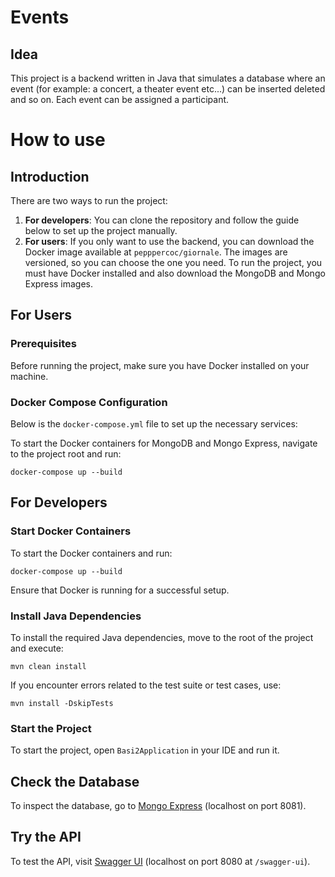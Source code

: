 # Events

## Idea

This project is a backend written in Java that simulates a database where an event (for example: a concert, a theater event etc...) can be inserted deleted and so on. Each event can be assigned a participant.

# How to use

## Introduction
There are two ways to run the project:

1. **For developers**: You can clone the repository and follow the guide below to set up the project manually.
2. **For users**: If you only want to use the backend, you can download the Docker image available at `pepppercoc/giornale`. The images are versioned, so you can choose the one you need. To run the project, you must have Docker installed and also download the MongoDB and Mongo Express images.

## For Users
### Prerequisites

Before running the project, make sure you have Docker installed on your machine.

### Docker Compose Configuration

Below is the `docker-compose.yml` file to set up the necessary services:


To start the Docker containers for MongoDB and Mongo Express, navigate to the project root and run:

```
docker-compose up --build
```

## For Developers
### Start Docker Containers

To start the Docker containers and run:

```
docker-compose up --build
```

Ensure that Docker is running for a successful setup.

### Install Java Dependencies

To install the required Java dependencies, move to the root of the project and execute:

```
mvn clean install
```

If you encounter errors related to the test suite or test cases, use:

```
mvn install -DskipTests
```

### Start the Project

To start the project, open `Basi2Application` in your IDE and run it.

## Check the Database

To inspect the database, go to [Mongo Express](http://localhost:8081/unimolab/) (localhost on port 8081).

## Try the API

To test the API, visit [Swagger UI](http://localhost:8080/swagger-ui/index.html) (localhost on port 8080 at `/swagger-ui`).
